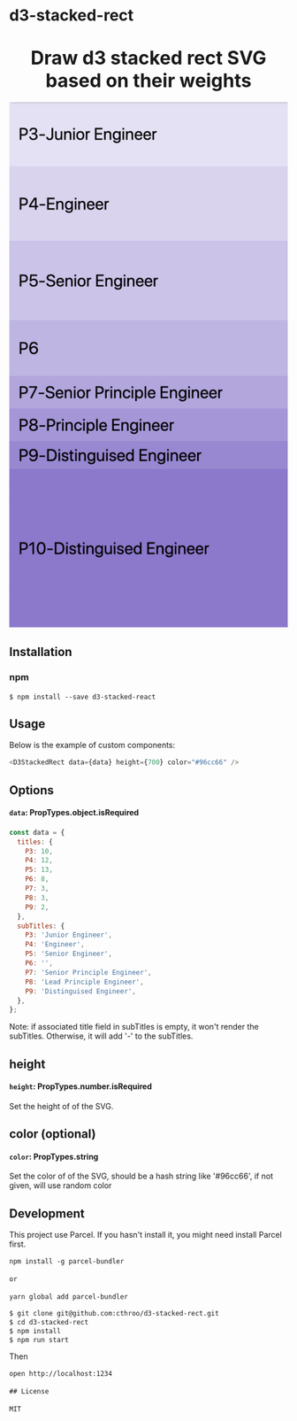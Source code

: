 # d3-stacked-rect

<big><h1 align="center"> Draw d3 stacked rect SVG based on their weights</h1></big>

![d3 stacked rect](example/example.png)

## Installation

### npm

```
$ npm install --save d3-stacked-react
```

## Usage

Below is the example of custom components:

```js
<D3StackedRect data={data} height={700} color="#96cc66" />
```

## Options

#### `data`: PropTypes.object.isRequired

```js
const data = {
  titles: {
    P3: 10,
    P4: 12,
    P5: 13,
    P6: 8,
    P7: 3,
    P8: 3,
    P9: 2,
  },
  subTitles: {
    P3: 'Junior Engineer',
    P4: 'Engineer',
    P5: 'Senior Engineer',
    P6: '',
    P7: 'Senior Principle Engineer',
    P8: 'Lead Principle Engineer',
    P9: 'Distinguised Engineer',
  },
};
```

Note: if associated title field in subTitles is empty, it won't render the subTitles. Otherwise, it will add '-' to the subTitles.

## height

#### `height`: PropTypes.number.isRequired

Set the height of of the SVG.

## color (optional)

#### `color`: PropTypes.string

Set the color of of the SVG, should be a hash string like '#96cc66', if not given, will use random color

## Development

This project use Parcel. If you hasn't install it, you might need install Parcel first.

```
npm install -g parcel-bundler

or

yarn global add parcel-bundler

```

```
$ git clone git@github.com:cthroo/d3-stacked-rect.git
$ cd d3-stacked-rect
$ npm install
$ npm run start
```

Then

```
open http://localhost:1234

## License

MIT
```
